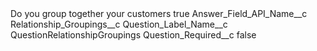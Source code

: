 <?xml version="1.0" encoding="UTF-8"?>
<CustomMetadata xmlns="http://soap.sforce.com/2006/04/metadata" xmlns:xsi="http://www.w3.org/2001/XMLSchema-instance" xmlns:xsd="http://www.w3.org/2001/XMLSchema">
    <label>Do you group together your customers</label>
    <protected>true</protected>
    <values>
        <field>Answer_Field_API_Name__c</field>
        <value xsi:type="xsd:string">Relationship_Groupings__c</value>
    </values>
    <values>
        <field>Question_Label_Name__c</field>
        <value xsi:type="xsd:string">QuestionRelationshipGroupings</value>
    </values>
    <values>
        <field>Question_Required__c</field>
        <value xsi:type="xsd:boolean">false</value>
    </values>
</CustomMetadata>
